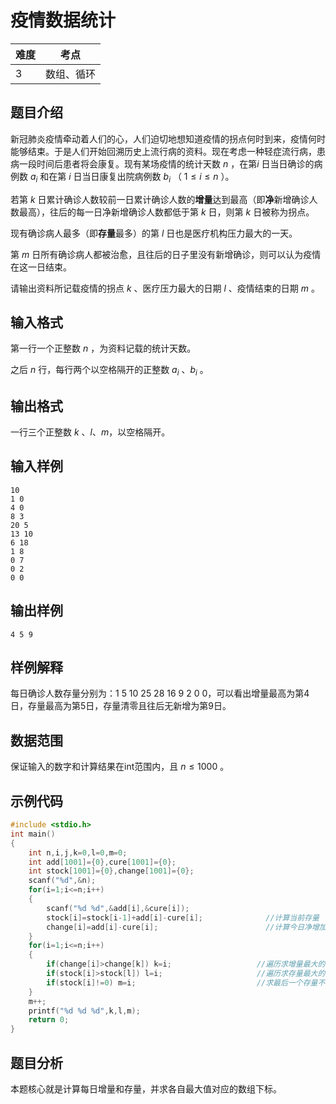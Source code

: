 # 疫情数据统计


| 难度 | 考点       |
| ---- | ---------- |
| 3    | 数组、循环 |

## 题目介绍
新冠肺炎疫情牵动着人们的心，人们迫切地想知道疫情的拐点何时到来，疫情何时能够结束。于是人们开始回溯历史上流行病的资料。现在考虑一种轻症流行病，患病一段时间后患者将会康复。现有某场疫情的统计天数 $n$ ，在第$i$ 日当日确诊的病例数 $a_i$ 和在第 $i$ 日当日康复出院病例数 $b_i$ （ $1≤i≤n$ ）。

若第 $k$ 日累计确诊人数较前一日累计确诊人数的**增量**达到最高（即**净**新增确诊人数最高），往后的每一日净新增确诊人数都低于第 $k$ 日，则第 $k$ 日被称为拐点。

现有确诊病人最多（即**存量**最多）的第 $l$ 日也是医疗机构压力最大的一天。

第 $m$ 日所有确诊病人都被治愈，且往后的日子里没有新增确诊，则可以认为疫情在这一日结束。

请输出资料所记载疫情的拐点 $k$ 、医疗压力最大的日期 $l$ 、疫情结束的日期 $m$ 。

## 输入格式
第一行一个正整数 $n$ ，为资料记载的统计天数。

之后 $n$ 行，每行两个以空格隔开的正整数 $a_i$ 、$b_i$ 。

## 输出格式

一行三个正整数 $k$ 、$l$、$m$，以空格隔开。

## 输入样例
```
10
1 0
4 0
8 3
20 5
13 10
6 18
1 8
0 7
0 2
0 0
```

## 输出样例
```
4 5 9
```

## 样例解释
每日确诊人数存量分别为：1 5 10 25 28 16 9 2 0 0，可以看出增量最高为第4日，存量最高为第5日，存量清零且往后无新增为第9日。

## 数据范围
保证输入的数字和计算结果在int范围内，且 $n≤1000$ 。

## 示例代码
```c
#include <stdio.h>
int main()
{
	int n,i,j,k=0,l=0,m=0;
	int add[1001]={0},cure[1001]={0};
	int stock[1001]={0},change[1001]={0};
	scanf("%d",&n);
	for(i=1;i<=n;i++)
	{
		scanf("%d %d",&add[i],&cure[i]);
		stock[i]=stock[i-1]+add[i]-cure[i];              //计算当前存量
		change[i]=add[i]-cure[i];                        //计算今日净增加量
	}
	for(i=1;i<=n;i++)
	{
		if(change[i]>change[k]) k=i;                   //遍历求增量最大的日期
		if(stock[i]>stock[l]) l=i;                     //遍历求存量最大的日期
		if(stock[i]!=0) m=i;                           //求最后一个存量不为0的日期
	}
	m++;
	printf("%d %d %d",k,l,m);
	return 0;
}
```



## 题目分析
本题核心就是计算每日增量和存量，并求各自最大值对应的数组下标。